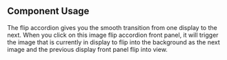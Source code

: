 ## Component Usage

The flip accordion gives you the smooth transition from one display to the next. When you click on this image flip accordion front panel, it will trigger the image that is currently in display to flip into the background as the next image  and the previous display front panel flip into view.